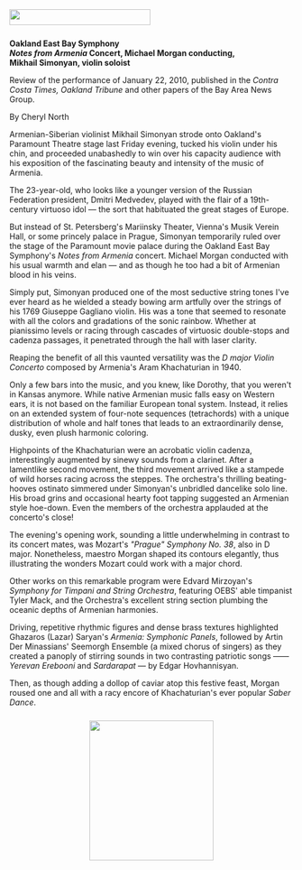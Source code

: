<!-- MAIN TABLE -->
<tr class="table_main" >
<td class="td_center" valign="top">

<img src="images/title_reviews.gif" width="250" height="28" vspace="10" /><br />


<b>Oakland East Bay Symphony<br /><i>Notes from Armenia</i> Concert, Michael Morgan conducting, <br />Mikhail Simonyan, violin soloist</b>
<p></p>

Review of the performance of January 22, 2010, published in the <i>Contra Costa Times, Oakland Tribune</i> and other papers of the Bay Area News Group.<p></p>


By Cheryl North
<p></p>

Armenian-Siberian violinist Mikhail Simonyan strode onto Oakland's Paramount Theatre stage last Friday evening, tucked his violin under his chin, and proceeded unabashedly to win over his capacity audience with his exposition of the fascinating beauty and intensity of the music of Armenia.<p></p>

The 23-year-old, who looks like a younger version of the Russian Federation president, Dmitri Medvedev, played with the flair of a 19th-century virtuoso idol — the sort that habituated the great stages of Europe.<p></p>

But instead of St. Petersberg's Mariinsky Theater, Vienna's Musik Verein Hall, or some princely palace in Prague, Simonyan temporarily ruled over the stage of the Paramount movie palace during the Oakland East Bay Symphony's <i>Notes from Armenia</i> concert. Michael Morgan conducted with his usual warmth and elan — and as though he too had a bit of Armenian blood in his veins.<p></p>

Simply put, Simonyan produced one of the most seductive string tones I've ever heard as he wielded a steady bowing arm artfully over the strings of his 1769 Giuseppe Gagliano violin. His was a tone that seemed to resonate with all the colors and gradations of the sonic rainbow. Whether at pianissimo levels or racing through cascades of virtuosic double-stops and cadenza passages, it penetrated through the hall with laser clarity.<p></p>

Reaping the benefit of all this vaunted versatility was the <i>D major Violin Concerto</i> composed by Armenia's Aram Khachaturian in 1940. <p></p>

Only a few bars into the music, and you knew, like Dorothy, that you weren't in Kansas anymore. While native Armenian music falls easy on Western ears, it is not based on the familiar European tonal system. Instead, it relies on an extended system of four-note sequences (tetrachords) with a unique distribution of whole and half tones that leads to an extraordinarily dense, dusky, even plush harmonic coloring.<p></p>

Highpoints of the Khachaturian were an acrobatic violin cadenza, interestingly augmented by sinewy sounds from a clarinet. After a lamentlike second movement, the third movement arrived like a stampede of wild horses racing across the steppes. The orchestra's thrilling beating-hooves ostinato simmered under Simonyan's unbridled dancelike solo line. His broad grins and occasional hearty foot tapping suggested an Armenian style hoe-down. Even the members of the orchestra applauded at the concerto's close! <p></p>

The evening's opening work, sounding a little underwhelming in contrast to its concert mates, was Mozart's <i>"Prague" Symphony No. 38</i>, also in D major. Nonetheless, maestro Morgan shaped its contours elegantly, thus illustrating the wonders Mozart could work with a major chord.<p></p>

Other works on this remarkable program were Edvard Mirzoyan's <i>Symphony for Timpani and String Orchestra</i>, featuring OEBS' able timpanist Tyler Mack, and the Orchestra's excellent string section plumbing the oceanic depths of Armenian harmonies.<p></p>

Driving, repetitive rhythmic figures and dense brass textures highlighted Ghazaros (Lazar) Saryan's <i>Armenia: Symphonic Panels</i>, followed by Artin Der Minassians' Seemorgh Ensemble (a mixed chorus of singers) as they created a panoply of stirring sounds in two contrasting patriotic songs ——<i>Yerevan Erebooni</i> and <i>Sardarapat</i> — by Edgar Hovhannisyan.

Then, as though adding a dollop of caviar atop this festive feast, Morgan roused one and all with a racy encore of Khachaturian's ever popular <i>Saber Dance</i>. 


<p></p> <p></p> <p></p> <center>

<!-- LEFT TO RIGHT CELL CHANGE -->
</td><td class="td_right">

<img src="images/logos_newspaper.gif" width="220" height="248" vspace="10" /><br />

<p></p>





</td></tr></table>
</td></tr></table>

<br /><br />


<img src="images/btn_articles_on.gif" height="1" width="1" />
<img src="images/btn_casestudies_on.gif" height="1" width="1" />
<img src="images/btn_cheryl_on.gif" height="1" width="1" />
<img src="images/btn_cheryl_p_on.gif" height="1" width="1" />
<img src="images/btn_clients_on.gif" height="1" width="1" />
<img src="images/btn_contact_on.gif" height="1" width="1" />
<img src="images/btn_history_on.gif" height="1" width="1" />
<img src="images/btn_home_on.gif" height="1" width="1" />
<img src="images/btn_interviews_on.gif" height="1" width="1" />
<img src="images/btn_resume_on.gif" height="1" width="1" />
<img src="images/btn_reviews_on.gif" height="1" width="1" />
<img src="images/btn_services_on.gif" height="1" width="1" />
<img src="images/btn_warner_on.gif" height="1" width="1" />
<img src="images/btn_warner_p_on.gif" height="1" width="1" />

<!-- EXTERNAL LINKS -->
<div style="position: absolute; top: -20px; left: -20px;">
<a href="http://www.dunningmarketing.com">.</a>
<a href="http://www.witnessamerica.com">.</a>
<a href="http://www.witnessamerica.com/camcorders">.</a>
<a href="http://www.ksql.com">.</a>
<a href="http://www.ascendaviation.com">.</a>
<a href="http://www.echovalleysupply.com">.</a>
<a href="http://www.northworks.net">.</a>
<a href="http://www.attainia.com">.</a>
<a href="http://www.briandunning.com">.</a>
</div>
<!-- END EXTERNAL LINKS -->

</body>
</html>
